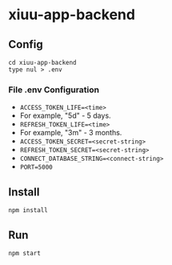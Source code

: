 # xiuu-app-backend

## Config
~~~
cd xiuu-app-backend
type nul > .env
~~~

### File .env Configuration
- `ACCESS_TOKEN_LIFE=<time>`
-   For example, "5d" - 5 days.
- `REFRESH_TOKEN_LIFE=<time>`
-   For example, "3m" - 3 months.
- `ACCESS_TOKEN_SECRET=<secret-string>`
- `REFRESH_TOKEN_SECRET=<secret-string>`
- `CONNECT_DATABASE_STRING=<connect-string>`
- `PORT=5000`

## Install
~~~
npm install
~~~
## Run
~~~
npm start
~~~